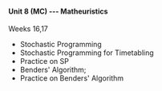 #### Unit 8 (MC) --- Matheuristics

Weeks 16,17

- Stochastic Programming
- Stochastic Programming for Timetabling
- Practice on SP
- Benders' Algorithm;
- Practice on Benders' Algorithm